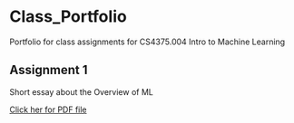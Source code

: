 # Class_Portfolio
Portfolio for class assignments for CS4375.004 Intro to Machine Learning

## Assignment 1
Short essay about the Overview of ML

[Click her for PDF file](ftrejo_CS4375.004_overview_of_ml.pdf)
